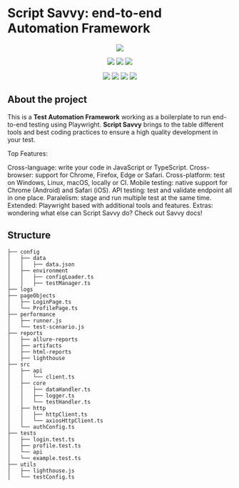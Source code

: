 # Script Savvy: end-to-end Automation Framework

<p align="center">
  <img src="https://i.imgur.com/RiXtg0G.png"/>
</p>
<p align="center">
  <img src="https://www.vectorlogo.zone/logos/nodejs/nodejs-icon.svg"/>
  <img src="https://www.vectorlogo.zone/logos/typescriptlang/typescriptlang-icon.svg"/>
  <img src="https://www.vectorlogo.zone/logos/visualstudio_code/visualstudio_code-icon.svg"/>
</p>
<p align="center">
  <img src="https://www.vectorlogo.zone/logos/google_chrome/google_chrome-icon.svg"/>
  <img src="https://www.vectorlogo.zone/logos/firefox/firefox-icon.svg"/>
  <img src="https://www.vectorlogo.zone/logos/microsoft_edge/microsoft_edge-icon.svg"/>
  <img src="https://www.vectorlogo.zone/logos/apple_safari/apple_safari-icon.svg"/>
</p>

## About the project

This is a **Test Automation Framework** working as a boilerplate to run end-to-end testing using Playwright. **Script Savvy** brings to the table different tools and best coding practices to ensure a high quality development in your test. 

Top Features:

Cross-language: write your code in JavaScript or TypeScript.
Cross-browser: support for Chrome, Firefox, Edge or Safari.
Cross-platform: test on Windows, Linux, macOS, locally or CI.
Mobile testing: native support for Chrome (Android) and Safari (iOS).
API testing: test and validate endpoint all in one place.
Paralelism: stage and run multiple test at the same time.
Extended: Playwright based with additional tools and features.
Extras: wondering what else can Script Savvy do? Check out Savvy docs!

## Structure

```
├── config
│   ├── data
│   │   ├── data.json
│   ├── environment
│   │   ├── configLoader.ts
│   │   ├── testManager.ts
├── logs
├── pageObjects
│   ├── LoginPage.ts
│   └── ProfilePage.ts
├── performance
│   ├── runner.js
│   └── test-scenario.js
├── reports
│   ├── allure-reports
│   ├── artifacts
│   ├── html-reports
│   ├── lighthouse
├── src
│   ├── api
│   │   └── client.ts
│   ├── core
│   │   ├── dataHandler.ts
│   │   ├── logger.ts
│   │   └── testHandler.ts
│   ├── http
│   │   ├── httpClient.ts
│   │   └── axiosHttpClient.ts
│   └── authConfig.ts
├── tests
│   ├── login.test.ts
│   ├── profile.test.ts
│   └── api
│   └── example.test.ts
├── utils
│   ├── lighthouse.js
│   └── testConfig.ts

```